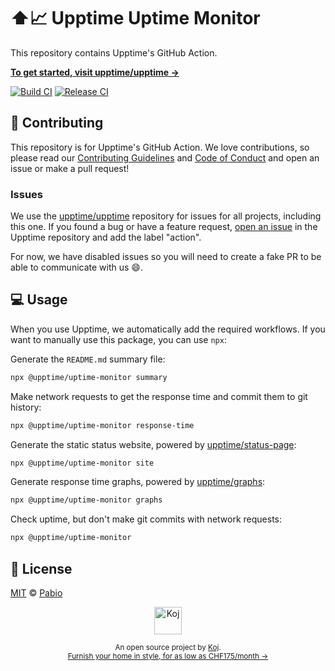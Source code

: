# ⬆️📈 Upptime Uptime Monitor

This repository contains Upptime's GitHub Action.

[**To get started, visit upptime/upptime →**](https://github.com/upptime/upptime)

[![Build CI](https://github.com/upptime/uptime-monitor/workflows/Build%20CI/badge.svg)](https://github.com/upptime/uptime-monitor/actions?query=workflow%3A%22Build+CI%22)
[![Release CI](https://github.com/upptime/uptime-monitor/workflows/Release%20CI/badge.svg)](https://github.com/upptime/uptime-monitor/actions?query=workflow%3A%22Release+CI%22)

## 🎁 Contributing

This repository is for Upptime's GitHub Action. We love contributions, so please read our [Contributing Guidelines](https://github.com/upptime-js/.github/blob/master/CONTRIBUTING.md) and [Code of Conduct](https://github.com/upptime-js/.github/blob/master/CODE_OF_CONDUCT.md) and open an issue or make a pull request!

### Issues

We use the [upptime/upptime](https://github.com/upptime/upptime) repository for issues for all projects, including this one. If you found a bug or have a feature request, [open an issue](https://github.com/upptime/upptime/issues) in the Upptime repository and add the label "action".

For now, we have disabled issues so you will need to create a fake PR to be able to communicate with us :smile:.

## 💻 Usage

When you use Upptime, we automatically add the required workflows. If you want to manually use this package, you can use `npx`:

Generate the `README.md` summary file:

```bash
npx @upptime/uptime-monitor summary
```

Make network requests to get the response time and commit them to git history:

```bash
npx @upptime/uptime-monitor response-time
```

Generate the static status website, powered by [upptime/status-page](https://github.com/upptime/status-page):

```bash
npx @upptime/uptime-monitor site
```

Generate response time graphs, powered by [upptime/graphs](https://github.com/upptime/graphs):

```bash
npx @upptime/uptime-monitor graphs
```

Check uptime, but don't make git commits with network requests:

```bash
npx @upptime/uptime-monitor
```

## 📄 License

[MIT](./LICENSE) © [Pabio](https://pabio.com)

<p align="center">
  <a href="https://koj.co">
    <img width="44" alt="Koj" src="https://kojcdn.com/v1598284251/website-v2/koj-github-footer_m089ze.svg">
  </a>
</p>
<p align="center">
  <sub>An open source project by <a href="https://koj.co">Koj</a>. <br> <a href="https://koj.co">Furnish your home in style, for as low as CHF175/month →</a></sub>
</p>
